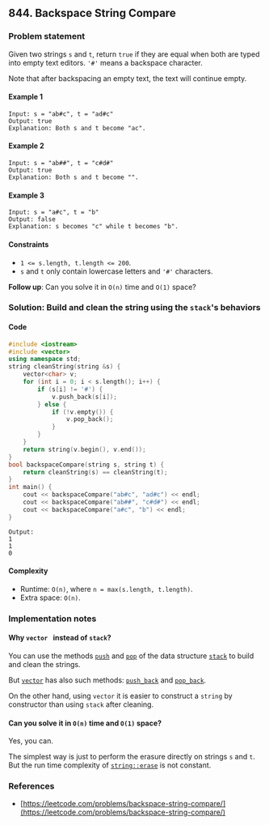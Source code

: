 ## 844. Backspace String Compare

### Problem statement
Given two strings `s` and `t`, return `true` if they are equal when both are typed into empty text editors. `'#'` means a backspace character.

Note that after backspacing an empty text, the text will continue empty.

 

#### Example 1
```plain
Input: s = "ab#c", t = "ad#c"
Output: true
Explanation: Both s and t become "ac".
```

#### Example 2
```plain
Input: s = "ab##", t = "c#d#"
Output: true
Explanation: Both s and t become "".
```

#### Example 3
```plain
Input: s = "a#c", t = "b"
Output: false
Explanation: s becomes "c" while t becomes "b".
``` 

#### Constraints

* `1 <= s.length, t.length <= 200`.
* `s` and `t` only contain lowercase letters and `'#'` characters.
 

**Follow up**: Can you solve it in `O(n)` time and `O(1)` space?

### Solution: Build and clean the string using the `stack`'s behaviors

#### Code
```cpp
#include <iostream>
#include <vector>
using namespace std;
string cleanString(string &s) {
    vector<char> v;
    for (int i = 0; i < s.length(); i++) {
        if (s[i] != '#') {
            v.push_back(s[i]);
        } else {
            if (!v.empty()) {
                v.pop_back();
            }
        }
    }
    return string(v.begin(), v.end());
}
bool backspaceCompare(string s, string t) {
    return cleanString(s) == cleanString(t);
}
int main() {
    cout << backspaceCompare("ab#c", "ad#c") << endl;
    cout << backspaceCompare("ab##", "c#d#") << endl;
    cout << backspaceCompare("a#c", "b") << endl;
}
```
```plain
Output:
1
1
0
```

#### Complexity
* Runtime: `O(n)`, where `n = max(s.length, t.length)`.
* Extra space: `O(n)`. 

### Implementation notes
#### Why `vector ` instead of `stack`?
You can use the methods [`push`](https://en.cppreference.com/w/cpp/container/stack/push) and [`pop`](https://en.cppreference.com/w/cpp/container/stack/pop) of the data structure [`stack`](https://en.cppreference.com/w/cpp/container/stack) to build and clean the strings. 

But [`vector`](https://en.cppreference.com/w/cpp/container/vector) has also such methods: [`push_back`](https://en.cppreference.com/w/cpp/container/vector/push_back) and [`pop_back`](https://en.cppreference.com/w/cpp/container/vector/pop_back).

On the other hand, using `vector` it is easier to construct a `string` by constructor than using `stack` after cleaning.

#### Can you solve it in `O(n)` time and `O(1)` space?
Yes, you can. 

The simplest way is just to perform the erasure directly on strings `s` and `t`. But the run time complexity of [`string::erase`](https://en.cppreference.com/w/cpp/string/basic_string/erase)  is not constant.

### References
* [https://leetcode.com/problems/backspace-string-compare/](https://leetcode.com/problems/backspace-string-compare/)